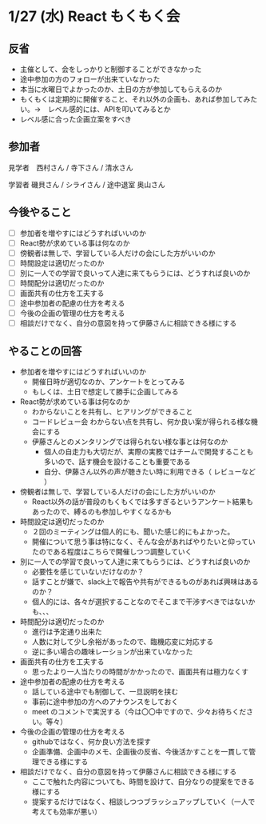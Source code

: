 # 1/27 (水) React もくもく会
## 反省
- 主催として、会をしっかりと制御することができなかった
- 途中参加の方のフォローが出来ていなかった
- 本当に水曜日でよかったのか、土日の方が参加してもらえるのか
- もくもくは定期的に開催すること、それ以外の企画も、あれば参加してみたい。→　レベル感的には、APIを叩いてみるとか
- レベル感に合った企画立案をすべき

## 参加者
見学者　西村さん / 寺下さん / 清水さん  

学習者  磯貝さん / シライさん / 途中退室 奥山さん

## 今後やること

- [ ] 参加者を増やすにはどうすればいいのか
- [ ] React勢が求めている事は何なのか
- [ ] 傍観者は無しで、学習している人だけの会にした方がいいのか
- [ ] 時間設定は適切だったのか
- [ ] 別に一人での学習で良いって人達に来てもらうには、どうすれば良いのか
- [ ] 時間配分は適切だったのか
- [ ] 画面共有の仕方を工夫する
- [ ] 途中参加者の配慮の仕方を考える
- [ ] 今後の企画の管理の仕方を考える
- [ ] 相談だけでなく、自分の意図を持って伊藤さんに相談できる様にする

## やることの回答

- 参加者を増やすにはどうすればいいのか
  - 開催日時が適切なのか、アンケートをとってみる
  - もしくは、土日で想定して勝手に企画してみる
- React勢が求めている事は何なのか
  - わからないことを共有し、ヒアリングができること
  - コードレビュー会 わからない点を共有し、何か良い案が得られる様な機会にする
  - 伊藤さんとのメンタリングでは得られない様な事とは何なのか
    - 個人の自走力も大切だが、実際の実務ではチームで開発することも多いので、話す機会を設けることも重要である
    - 自分、伊藤さん以外の声が聴きたい時に利用できる（ レビューなど ）
- 傍観者は無しで、学習している人だけの会にした方がいいのか
  - React以外の話が普段のもくもくでは多すぎるというアンケート結果もあったので、縛るのも参加しやすくなるかも
- 時間設定は適切だったのか
  - ２回のミーティングは個人的にも、聞いた感じ的にもよかった。
  - 開催について思う事は特になく、そんな会があればやりたいと仰っていたのである程度はこちらで開催しつつ調整していく
- 別に一人での学習で良いって人達に来てもらうには、どうすれば良いのか
  - 必要性を感じていないだけなのか？
  - 話すことが嫌で、slack上で報告や共有ができるものがあれば興味はあるのか？
  - 個人的には、各々が選択することなのでそこまで干渉すべきではないかも、、、
- 時間配分は適切だったのか
  - 進行は予定通り出来た
  - 人数に対して少し余裕があったので、臨機応変に対応する
  - 逆に多い場合の趣味レーションが出来ていなかった
- 画面共有の仕方を工夫する
  - 思ったより一人当たりの時間がかかったので、画面共有は極力なくす
- 途中参加者の配慮の仕方を考える
  - 話している途中でも制御して、一旦説明を挟む
  - 事前に途中参加の方へのアナウンスをしておく
  - meet のコメントで実況する（今は〇〇中ですので、少々お待ちください。等々）
- 今後の企画の管理の仕方を考える
  - githubではなく、何か良い方法を探す
  - 企画準備、企画中のメモ、企画後の反省、今後活かすことを一貫して管理できる様にする
- 相談だけでなく、自分の意図を持って伊藤さんに相談できる様にする
  - ここで触れた内容についても、時間を設けて、自分なりの提案をできる様にする
  - 提案するだけではなく、相談しつつブラッシュアップしていく（一人で考えても効率が悪い）

